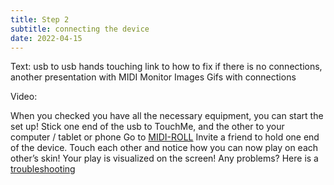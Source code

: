 ```yaml
---
title: Step 2
subtitle: connecting the device
date: 2022-04-15
---
```


<midi-router class="mb-8" />

Text:
usb to usb
hands touching
link to how to fix if there is no connections, another presentation with MIDI Monitor
Images
Gifs with connections

Video:

When you checked you have all the necessary equipment, you can start the set up!
Stick one end of the usb to TouchMe, and the other to your computer / tablet or phone
Go to [MIDI-ROLL](https://chromatone.center/apps/midi/roll/)
Invite a friend to hold one end of the device. Touch each other and notice how you can now play on each other’s skin!
Your play is visualized on the screen!
Any problems? Here is a [troubleshooting](https://shop.playtronica.com/pages/tutorials#/collection/3967/article/16154)
